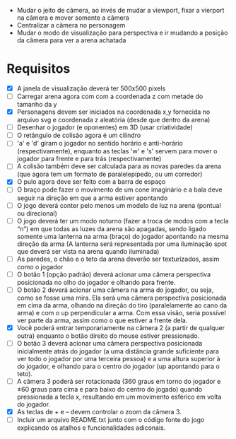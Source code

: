 - Mudar o jeito de câmera, ao invés de mudar a viewport, fixar a vierport na câmera e mover somente a câmera
- Centralizar a câmera no personagem
- Mudar o modo de visualização para perspectiva e ir mudando a posição da câmera para ver a arena achatada

# Requisitos
- [x] A janela de visualização deverá ter 500x500 pixels
- [ ] Carregar arena agora com com a coordenada z com metade do tamanho da y
- [x] Personagens devem ser iniciados na coordenada x,y fornecida no arquivo svg e coordenada z aleatória (desde que dentro da arena)
- [ ] Desenhar o jogador (e oponentes) em 3D (usar criatividade)
- [ ] O retângulo de colisão agora é um cilindro
- [ ] 'a' e 'd' giram o jogador no sentido horário e anti-horário (respectivamente), enquanto as teclas 'w' e 's' servem para mover o jogador para frente e para trás (respectivamente)
- [ ] A colisão também deve ser calculada para as novas paredes da arena (que agora tem um formato de paralelepípedo, ou um corredor)
- [x] O pulo agora deve ser feito com a barra de espaço
- [ ] O braço pode fazer o movimento de um cone imaginário e a bala deve seguir na direção em que a arma estiver apontando
- [ ] O jogo deverá conter pelo menos um modelo de luz na arena (pontual ou direcional)
- [ ] O jogo deverá ter um modo noturno (fazer a troca de modos com a tecla “n”) em que todas as luzes da arena são apagadas, sendo ligado somente uma lanterna na arma (braço) do jogador apontando na mesma direção da arma (A lanterna será representada por uma iluminação spot que deverá ser vista na arena quando iluminada)
- [ ] As paredes, o chão e o teto da arena deverão ser texturizados, assim como o jogador
- [ ] O botão 1 (opção padrão) deverá acionar uma câmera perspectiva posicionada no olho do jogador e olhando para frente. 
- [ ] O botão 2 deverá acionar uma câmera na arma do jogador, ou seja, como se fosse uma mira. Ela será uma câmera perspectiva posicionada em cima da arma, olhando na direção do tiro (paralelamente ao cano da arma) e com o up perpendicular a arma. Com essa visão, seria possível ver parte da arma, assim como o que estiver a frente dela.
- [x] Você poderá entrar temporariamente na câmera 2 (a partir de qualquer outra) enquanto o botão direito do mouse estiver pressionado. 
- [ ] O botão 3 deverá acionar uma câmera perspectiva posicionada inicialmente atrás do jogador (a uma distância grande suficiente para ver todo o jogador por uma terceira pessoa) e a uma altura superior à do jogador, e olhando para o centro do jogador (up apontando para o teto). 
- [ ] A câmera 3 poderá ser rotacionada (360 graus em torno do jogador e ±60 graus para cima e para baixo do centro do jogado) quando pressionada a tecla x, resultando em um movimento esférico em volta do jogador.
- [x] As teclas de + e – devem controlar o zoom da câmera 3.
- [ ] Incluir um arquivo README.txt junto com o código fonte do jogo explicando os atalhos e funcionalidades adiconais. 